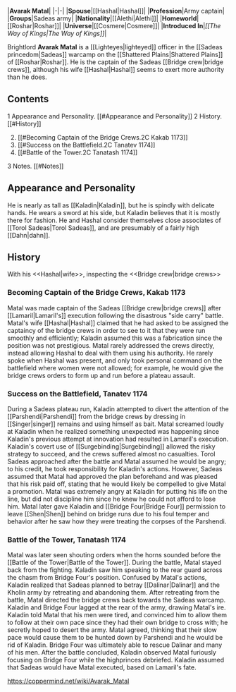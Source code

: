 |**Avarak Matal**|
|-|-|
|**Spouse**|[[Hashal\|Hashal]]|
|**Profession**|Army captain|
|**Groups**|Sadeas army|
|**Nationality**|[[Alethi\|Alethi]]|
|**Homeworld**|[[Roshar\|Roshar]]|
|**Universe**|[[Cosmere\|Cosmere]]|
|**Introduced In**|*[[The Way of Kings\|The Way of Kings]]*|

Brightlord **Avarak Matal** is a [[Lighteyes\|lighteyed]] officer in the [[Sadeas princedom\|Sadeas]] warcamp on the [[Shattered Plains\|Shattered Plains]] of [[Roshar\|Roshar]]. He is the captain of the Sadeas [[Bridge crew\|bridge crews]], although his wife [[Hashal\|Hashal]] seems to exert more authority than he does.

## Contents

1 Appearance and Personality. [[#Appearance and Personality]] 
2 History. [[#History]] 

2. [[#Becoming Captain of the Bridge Crews.2C Kakab 1173]] 
2. [[#Success on the Battlefield.2C Tanatev 1174]] 
2. [[#Battle of the Tower.2C Tanatash 1174]] 


3 Notes. [[#Notes]] 


## Appearance and Personality
He is nearly as tall as [[Kaladin\|Kaladin]], but he is spindly with delicate hands. He wears a sword at his side, but Kaladin believes that it is mostly there for fashion. He and Hashal consider themselves close associates of [[Torol Sadeas\|Torol Sadeas]], and are presumably of a fairly high [[Dahn\|dahn]].

## History
  With his <<Hashal\|wife>>, inspecting the <<Bridge crew\|bridge crews>>
### Becoming Captain of the Bridge Crews, Kakab 1173
Matal was made captain of the Sadeas [[Bridge crew\|bridge crews]] after [[Lamaril\|Lamaril's]] execution following the disastrous "side carry" battle. Matal's wife [[Hashal\|Hashal]] claimed that he had asked to be assigned the captaincy of the bridge crews in order to see to it that they were run smoothly and efficiently; Kaladin assumed this was a fabrication since the position was not prestigious.
Matal rarely addressed the crews directly, instead allowing Hashal to deal with them using his authority. He rarely spoke when Hashal was present, and only took personal command on the battlefield where women were not allowed; for example, he would give the bridge crews orders to form up and run before a plateau assault.

### Success on the Battlefield, Tanatev 1174
During a Sadeas plateau run, Kaladin attempted to divert the attention of the [[Parshendi\|Parshendi]] from the bridge crews by dressing in [[Singer\|singer]] remains and using himself as bait. Matal screamed loudly at Kaladin when he realized something unexpected was happening since Kaladin's previous attempt at innovation had resulted in Lamaril's execution. Kaladin's covert use of [[Surgebinding\|Surgebinding]] allowed the risky strategy to succeed, and the crews suffered almost no casualties. Torol Sadeas approached after the battle and Matal assumed he would be angry; to his credit, he took responsibility for Kaladin's actions. However, Sadeas assumed that Matal had approved the plan beforehand and was pleased that his risk paid off, stating that he would likely be compelled to give Matal a promotion. Matal was extremely angry at Kaladin for putting his life on the line, but did not discipline him since he knew he could not afford to lose him.
Matal later gave Kaladin and [[Bridge Four\|Bridge Four]] permission to leave [[Shen\|Shen]] behind on bridge runs due to his foul temper and behavior after he saw how they were treating the corpses of the Parshendi.

### Battle of the Tower, Tanatash 1174
Matal was later seen shouting orders when the horns sounded before the [[Battle of the Tower\|Battle of the Tower]]. During the battle, Matal stayed back from the fighting. Kaladin saw him speaking to the rear guard across the chasm from Bridge Four's position. Confused by Matal's actions, Kaladin realized that Sadeas planned to betray [[Dalinar\|Dalinar]] and the Kholin army by retreating and abandoning them.
After retreating from the battle, Matal directed the bridge crews back towards the Sadeas warcamp. Kaladin and Bridge Four lagged at the rear of the army, drawing Matal's ire. Kaladin told Matal that his men were tired, and convinced him to allow them to follow at their own pace since they had their own bridge to cross with; he secretly hoped to desert the army. Matal agreed, thinking that their slow pace would cause them to be hunted down by Parshendi and he would be rid of Kaladin. Bridge Four was ultimately able to rescue Dalinar and many of his men.
After the battle concluded, Kaladin observed Matal furiously focusing on Bridge Four while the highprinces debriefed. Kaladin assumed that Sadeas would have Matal executed, based on Lamaril's fate.



https://coppermind.net/wiki/Avarak_Matal